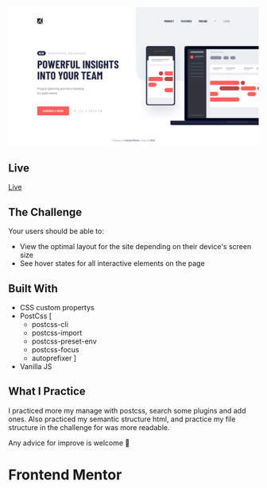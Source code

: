 ![Desktop view](./public/design/desktop.png)


## Live

[Live](https://felixcriollo.github.io/2.14-Project-tracking-intro-component/public/)


## The Challenge
Your users should be able to:

- View the optimal layout for the site depending on their device's screen size
- See hover states for all interactive elements on the page


## Built With
- CSS custom propertys
- PostCss [
  - postcss-cli
  - postcss-import
  - postcss-preset-env
  - postcss-focus
  - autoprefixer 
]
- Vanilla JS


## What I Practice
I practiced more my manage with postcss, search some plugins and add ones. Also practiced my semantic structure html, and practice my file structure in the challenge for was more readable.

Any advice for improve is welcome 💙

# Frontend Mentor 